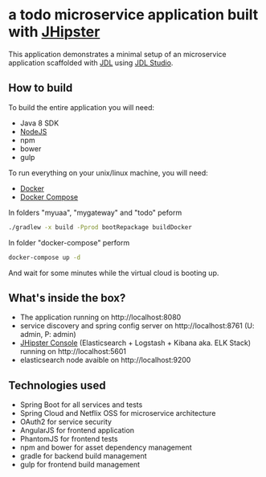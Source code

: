 # a todo microservice application built with [JHipster][]

This application demonstrates a minimal setup of an microservice application
scaffolded with [JDL][] using [JDL Studio][].

## How to build

To build the entire application you will need:

* Java 8 SDK
* [NodeJS][]
* npm
* bower
* gulp

To run everything on your unix/linux machine, you will need:

* [Docker][]
* [Docker Compose][]

In folders "myuaa", "mygateway" and "todo" peform

``` sh
./gradlew -x build -Pprod bootRepackage buildDocker
```

In folder "docker-compose" perform

``` sh
docker-compose up -d
```

And wait for some minutes while the virtual cloud is booting up.

## What's inside the box?

* The application running on http://localhost:8080
* service discovery and spring config server on http://localhost:8761 (U: admin, P: admin)
* [JHipster Console][] (Elasticsearch + Logstash + Kibana aka. ELK Stack) running on http://localhost:5601
* elasticsearch node avaible on http://localhost:9200

## Technologies used

* Spring Boot for all services and tests
* Spring Cloud and Netflix OSS for microservice architecture
* OAuth2 for service security
* AngularJS for frontend application
* PhantomJS for frontend tests
* npm and bower for asset dependency management
* gradle for backend build management
* gulp for frontend build management






[JHipster]: https://jhipster.github.io
[JDL]: https://jhipster.github.io/jdl/
[JDL Studio]: https://jhipster.github.io/jdl-studio/
[NodeJS]: https://nodejs.org/
[Docker]: https://www.docker.com/
[Docker Compose]: https://www.docker.com/products/docker-compose
[JHipster Console]: https://github.com/jhipster/jhipster-console
